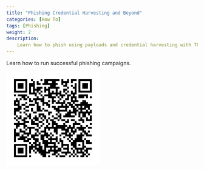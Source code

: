 ```yaml
---
title: "Phishing Credential Harvesting and Beyond"
categories: [How To]
tags: [Phishing]
weight: 2
description:
    Learn how to phish using payloads and credential harvesting with TFA interception.
---
```

Learn how to run successful phishing campaigns.

![QR Code](/static/how-to-phishing/qr-code.png)